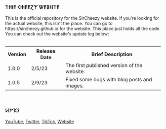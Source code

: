 <h3>𐌕𐋅𐌄 𐌂𐋅𐌄𐌄Ɀ𐌙 Ꮤ𐌄𐌁𐌔𐌉𐌕𐌄</h3>
This is the official repository for the SirCheezy website. If you're looking for the actual website, this isn't the place. You can go to https://sircheezy.github.io for the website. This place just holds all the code. You can check out the website's update log below:
<br>
<br>

<table width="1000px">
  <tr>
    <th><b>Version</b></th>
    <th><b>Release Date</b></th>
    <th><b>Brief Description</b></th>
  </tr>
  
  <!-- Version 1.0.0 Data --!>

  <tr>
    <td>1.0.0</td>
    <td>2/5/23</td>
    <td>The first published version of the website.</td>
  </tr>
  
   <!-- Version 1.0.5 Data --!>

  <tr>
    <td>1.0.5</td>
    <td>2/9/23</td>
    <td>Fixed some bugs with blog posts and images.</td>
  </tr>

</table>

<br>

<h3>𐌋𐌉𐌍𐌊𐌔</h3>
<a href="https://youtube.com/@cheezystuff">YouTube</a>, <a href="https://twitter.com/sircheezyyt">Twitter</a>, <a href="https://tiktok.com/@sircheezy.yt">TikTok</a>, <a href="https://sircheezy.github.io">Website</a>

